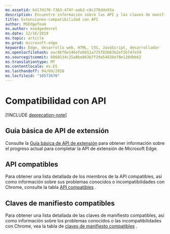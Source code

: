 ```yaml
---
ms.assetid: b417d1f6-f363-474f-aab3-c8c276dde93a
description: Encuentre información sobre las API y las claves de manifiesto actuales y futuras de las extensiones de Microsoft Edge.
title: Extensiones-compatibilidad con API
author: MSEdgeTeam
ms.author: msedgedevrel
ms.date: 12/16/2019
ms.topic: article
ms.prod: microsoft-edge
keywords: Edge, desarrollo web, HTML, CSS, JavaScript, desarrollador
ms.openlocfilehash: eac96f6e146efe6811a735f82603b2ef2b74fe59
ms.sourcegitcommit: 6860234c25a8be863b7f29a54838e78e120dbb62
ms.translationtype: MT
ms.contentlocale: es-ES
ms.lasthandoff: 04/09/2020
ms.locfileid: "10573670"
---
```

# Compatibilidad con API  

[!INCLUDE [deprecation-note](includes/deprecation-note.md)]  

## Guía básica de API de extensión
Consulte la [Guía básica de API de extensión](./api-support/extension-API-roadmap.md) para obtener información sobre el progreso actual para completar la API de extensión de Microsoft Edge.

## API compatibles
Para obtener una lista detallada de los miembros de la API compatibles, así como información sobre sus problemas conocidos o incompatibilidades con Chrome, consulte la tabla [API compatibles](./api-support/supported-APIs.md) .

## Claves de manifiesto compatibles
Para obtener una lista detallada de las claves de manifiesto compatibles, así como información sobre los problemas conocidos o las incompatibilidades con Chrome, vea la tabla de [claves de manifiesto compatibles](./api-support/supported-manifest-keys.md) .
